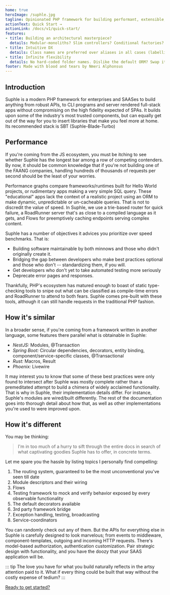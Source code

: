 ```yaml
---
home: true
heroImage: /suphle.jpg
tagline: Opinionated PHP framework for building performant, extensible, and testable web applications
actionText: Quick Start →
actionLink: /docs/v1/quick-start/
features:
- title: Building an architectural masterpiece?
  details: Modular-monoliths? Slim controllers? Conditional factories? If those terms appeal to you, their enabling structures are enforced in Suphle
- title: Intuitive DX
  details: Class names are preferred over aliases in all cases (labelling, payloads/DTOs, routing); for discoverability, lazy-loading, binding them, etc. Strongly typed config classes. There are no includes, no runtime folder scanning, no instantiation is done prematurely (during booting or whenever)
- title: Infinite flexibility
  details: No hard-coded folder names. Dislike the default ORM? Swap it out in a heartbeat! Same goes for templating engine. Bring whatever components you're used to along. Even bring existing projects written in other PHP frameworks. Suphle will not object
footer: Made with blood and tears by Nmeri Alphonsus
---
```


## Introduction

Suphle is a modern PHP framework for enterprises and SAASes to build anything from robust APIs, to CLI programs and server rendered full-stack apps without compromising on the high fidelity expected of SPAs. It builds upon some of the industry's most trusted components, but can equally get out of the way for you to insert libraries that make you feel more at home. Its recommended stack is SBT (Suphle-Blade-Turbo)

## Performance

<!-- insert missing image icon -->

If you're coming from the JS ecosystem, you must be itching to see whether Suphle has the longest bar among a row of competing contenders. By now, it should be common knowledge that if you're not building one of the FAANG companies, handling hundreds of thousands of requests per second should be the least of your worries.

Performance graphs compare frameworks/runtimes built for Hello World projects, or rudimentary apps making a very simple SQL query. These "educational" apps lack the context of a realistic project using an ORM to make dynamic, unpredictable or un-cacheable queries. That is not to discredit the value of speed. In Suphle, we use a trie-based router for quick failure, a RoadRunner server that's as close to a compiled language as it gets, and Flows for preemptively caching endpoints serving complex content.

Suphle has a number of objectives it advices you prioritize over speed benchmarks. That is:

- Building software maintainable by both minnows and those who didn't originally create it.
- Bridging the gap between developers who make best practices optional and those who don't -- standardizing them, if you will.
- Get developers who don't yet to take automated testing more seriously
- Deprecate error pages and responses.

Thankfully, PHP's ecosystem has matured enough to boast of  static type-checking tools to snipe out what can be classified as compile-time errors and RoadRunner to attend to both fears. Suphle comes pre-built with these tools, although it can still handle requests in the traditional PHP fashion.

## How it's similar

In a broader sense, if you're coming from a framework written in another language, some features there parallel what is obtainable in Suphle:

- *NestJS:* Modules, @Transaction
- *Spring Boot:* Circular dependencies, decorators, entity binding, component/service-specific classes, @Transactional
- *Rust:* Macros, Result
- *Phoenix:* Livewire

It may interest you to know that some of these best practices were only found to intersect after Suphle was mostly complete rather than a premeditated attempt to build a chimera of widely acclaimed functionality. That is why in Suphle, their implementation details differ. For instance, Suphle's modules are wired/built differently. The rest of the documentation goes into thorough detail about how that, as well as other implementations you're used to were improved upon.

## How it's different

You may be thinking:

> I'm in too much of a hurry to sift through the entire docs in search of what captivating goodies Suphle has to offer, in concrete terms.

Let me spare you the hassle by listing topics I personally find compelling:

1. The routing system, guaranteed to be the most unconventional you've seen till date
1. Module descriptors and their wiring
1. Flows
1. Testing framework to mock and verify behavior exposed by every observable functionality
1. The default decorators available
1. 3rd party framework bridge
1. Exception handling, testing, broadcasting
1. Service-coordinators

You can randomly check out any of them. But the APIs for everything else in Suphle is carefully designed to look marvelous; from events to middleware, component-templates, outgoing and incoming HTTP requests. There's model-based authorization, authentication customization. Pair strategic design with functionality, and you have the doozy that your SAAS application will be.

::: tip
The love you have for what you build naturally reflects in the artsy attention paid to it. What if every thing could be built that way without the costly expense of tedium?
:::

[Ready to get started?](/docs/v1/quick-start)